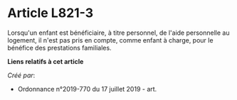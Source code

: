 # Article L821-3

Lorsqu'un enfant est bénéficiaire, à titre personnel, de l'aide personnelle au logement, il n'est pas pris en compte, comme
enfant à charge, pour le bénéfice des prestations familiales.

**Liens relatifs à cet article**

_Créé par_:

  - Ordonnance n°2019-770 du 17 juillet 2019 - art.
